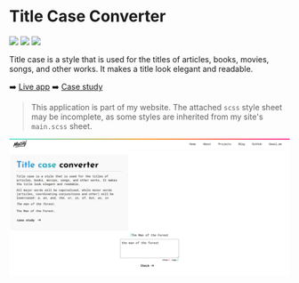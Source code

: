 # Title Case Converter

<span><img src="https://img.shields.io/badge/HTML5-E34F26?style=for-the-badge&logo=html5&logoColor=white" /> </span>
<span><img src="https://img.shields.io/badge/Sass-CC6699?style=for-the-badge&logo=sass&logoColor=white" /> </span>
<span><img src="https://img.shields.io/badge/JavaScript-323330?style=for-the-badge&logo=javascript&logoColor=F7DF1E" /> </span>

Title case is a style that is used for the titles of articles, books, movies, songs, and other works. It makes a title look elegant and readable.

➡️ [Live app](https://maciejkuran.com/title-case-converter)
➡️ [Case study](https://maciejkuran.com/blog/title-case-converter-function)

> This application is part of my website. The attached `scss` style sheet may be incomplete, as some styles are inherited from my site's `main.scss` sheet.

<p align="center">
      <img width="1000" src="/img/title case converter.png">
    </p>
